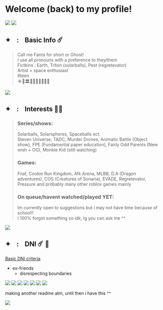 # Welcome (back) to my profile!             
![](https://64.media.tumblr.com/94852a45b54e520b1c98de784e8c67a0/f0c30f6d36e0d729-04/s2048x3072/17950a56dda86f9f79d70a6dd6314a5c63361012.pnj)
![](https://64.media.tumblr.com/297b6cc444ff424e3f093063058f68af/f0c30f6d36e0d729-9c/s2048x3072/cb15374e9f29e8b9893ecb4a73ab7096fab28940.pnj)
## ✦ㅤ:ㅤBasic Info ☄️
> Call me Fanta for short or Ghost!              
> I use all pronouns with a preference to they/them                     
> Fictkins : Earth, Triton (solarballs), Pest (regretevator)           
> Artist + space enthusiast       
> 6teen          
> ☀️🔱🏛🧿🌊🧜🏻‍♀️🇬🇷

![](https://64.media.tumblr.com/cba75ad1e23fd2245fca0955af430bb1/f0c30f6d36e0d729-d9/s2048x3072/17a17ae98b915adaf3b842fb0ac4ca76c7c057de.pnj)

## ✦ㅤ:ㅤInterests 🥂✨
> ### Series/shows:             
> Solarballs, Solarspheres, Spaceballs ect.                                           
> Steven Universe, TADC, Murder Drones, Animatic Battle (Object show), FPE (Fundamental paper education), Fairly Odd Parents (New wish + OG), Monkie Kid (still watching)
> ### Games:
> Fnaf, Cookie Run Kingdom, Afk Arena, MLBB, D.A (Dragon adventures), COS (Creatures of Sonaria), EVADE, Regretevator, Pressure and probably many other roblox games mainly
> ### On queue/havent watched/played YET:
> Im currently open to suggestions but i may not have time because of school!!                      
> I 100% forgot something so idk, ig you can ask me ^^              
                    
![](https://64.media.tumblr.com/58b1b0cf3b8d443187a160404445fdf3/f0c30f6d36e0d729-a0/s2048x3072/c39a103cd27ea93065a4359f5e651327fe77bbf2.pnj)            

## ✦ㅤ:ㅤDNI ☄️ 🚀
[Basic DNI criteria](https://basic-dni.crd.co/)                         
 - ex-friends                              
   - disrespecting boundaries  

![](https://64.media.tumblr.com/060024e9d06ddfaef8daefca0a1d3700/f0c30f6d36e0d729-a7/s2048x3072/da693e697b4be2e45ca9768bbb53d1e71dc7f8aa.pnj)
![](https://64.media.tumblr.com/e98445e7f76682e1c97b96b1d7db6a56/f0c30f6d36e0d729-c1/s2048x3072/1d92899d354a57fea45b2ef77a7c094a35b27ae5.pnj)
![](https://64.media.tumblr.com/0b6071ba16d4214d2036371dc3cf6d46/80d3b17eb29b47cc-cc/s100x200/d3d754234456349b2f592f2270e3c0b88ff96b48.pnj) ![](https://64.media.tumblr.com/6d58aaa0a837c013daa930f55709b3cd/80d3b17eb29b47cc-ff/s100x200/4a4f66d098529af40351f6f3df98dddc39adc332.pnj) ![](https://64.media.tumblr.com/fc554dda6b350fd1c6b0244f2139f497/80d3b17eb29b47cc-4f/s100x200/244460ac0551665d2e0963dc7358b329de157464.pnj) ![](https://64.media.tumblr.com/a96c87caaeaac559024a4cd077db4e7b/80d3b17eb29b47cc-d0/s100x200/44bc22a02f5585bdf3eed29057586f8639850b68.pnj) ![](https://64.media.tumblr.com/261526273b6893364ea871e0274f5121/80d3b17eb29b47cc-b1/s100x200/7fd74199448cb07395170adc67ec877054c6c716.pnj) 
                               
making another readme atm, until then i have this ^^    
                   
 ![](https://komarev.com/ghpvc/?username=JealousCupid&style=for-the-badge&label=POOKIES&abbreviated=true)


